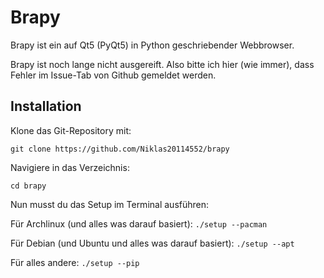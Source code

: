 # Brapy

Brapy ist ein auf Qt5 (PyQt5) in Python geschriebender Webbrowser.

Brapy ist noch lange nicht ausgereift. Also bitte ich hier (wie immer), dass Fehler im Issue-Tab von Github gemeldet werden.

## Installation

Klone das Git-Repository mit:

```git clone https://github.com/Niklas20114552/brapy```

Navigiere in das Verzeichnis:

```cd brapy```

Nun musst du das Setup im Terminal ausführen:

Für Archlinux (und alles was darauf basiert): ```./setup --pacman```

Für Debian (und Ubuntu und alles was darauf basiert): ```./setup --apt```

Für alles andere: ```./setup --pip```
